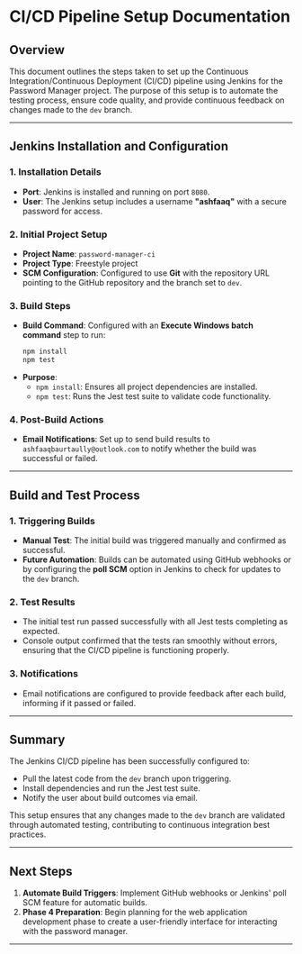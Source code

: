 # CI/CD Pipeline Setup Documentation

## Overview

This document outlines the steps taken to set up the Continuous Integration/Continuous Deployment (CI/CD) pipeline using Jenkins for the Password Manager project. The purpose of this setup is to automate the testing process, ensure code quality, and provide continuous feedback on changes made to the `dev` branch.

---

## Jenkins Installation and Configuration

### 1. Installation Details
- **Port**: Jenkins is installed and running on port `8080`.
- **User**: The Jenkins setup includes a username **"ashfaaq"** with a secure password for access.

### 2. Initial Project Setup
- **Project Name**: `password-manager-ci`
- **Project Type**: Freestyle project
- **SCM Configuration**: Configured to use **Git** with the repository URL pointing to the GitHub repository and the branch set to `dev`.

### 3. Build Steps
- **Build Command**: Configured with an **Execute Windows batch command** step to run:
  ```bash
  npm install
  npm test
  ```
- **Purpose**:
  - `npm install`: Ensures all project dependencies are installed.
  - `npm test`: Runs the Jest test suite to validate code functionality.

### 4. Post-Build Actions
- **Email Notifications**: Set up to send build results to `ashfaaqbaurtaully@outlook.com` to notify whether the build was successful or failed.

---

## Build and Test Process

### 1. Triggering Builds
- **Manual Test**: The initial build was triggered manually and confirmed as successful.
- **Future Automation**: Builds can be automated using GitHub webhooks or by configuring the **poll SCM** option in Jenkins to check for updates to the `dev` branch.

### 2. Test Results
- The initial test run passed successfully with all Jest tests completing as expected.
- Console output confirmed that the tests ran smoothly without errors, ensuring that the CI/CD pipeline is functioning properly.

### 3. Notifications
- Email notifications are configured to provide feedback after each build, informing if it passed or failed.

---

## Summary

The Jenkins CI/CD pipeline has been successfully configured to:
- Pull the latest code from the `dev` branch upon triggering.
- Install dependencies and run the Jest test suite.
- Notify the user about build outcomes via email.

This setup ensures that any changes made to the `dev` branch are validated through automated testing, contributing to continuous integration best practices.

---

## Next Steps

1. **Automate Build Triggers**: Implement GitHub webhooks or Jenkins' poll SCM feature for automatic builds.
2. **Phase 4 Preparation**: Begin planning for the web application development phase to create a user-friendly interface for interacting with the password manager.

---
